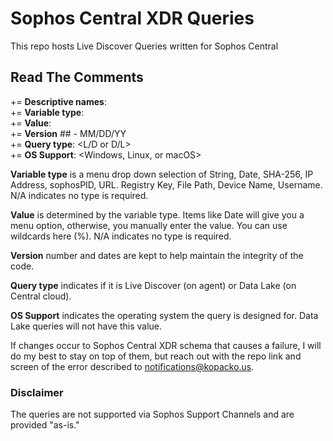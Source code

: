 # Sophos Central XDR Queries

This repo hosts Live Discover Queries written for Sophos Central

## Read The Comments

  += **Descriptive names**: <variableName>  
  += **Variable type**: <type>  
  += **Value**: <value>  
  += **Version** ## - MM/DD/YY  
  += **Query type**: <L/D or D/L>  
  += **OS Support**: <Windows, Linux, or macOS>  

**Variable type** is a menu drop down selection of String, Date, SHA-256, IP Address, sophosPID, URL. Registry Key, File Path, Device Name, Username. N/A indicates no type is required.
  
**Value** is determined by the variable type. Items like Date will give you a menu option, otherwise, you manually enter the value. You can use wildcards here (%). N/A indicates no type is required.
  
**Version** number and dates are kept to help maintain the integrity of the code. 

**Query type** indicates if it is Live Discover (on agent) or Data Lake (on Central cloud).
  
**OS Support** indicates the operating system the query is designed for. Data Lake queries will not have this value.

If changes occur to Sophos Central XDR schema that causes a failure, I will do my best to stay on top of them, but reach out with the repo link and screen of the error described to notifications@kopacko.us.
  
### Disclaimer
  
The queries are not supported via Sophos Support Channels and are provided "as-is."
